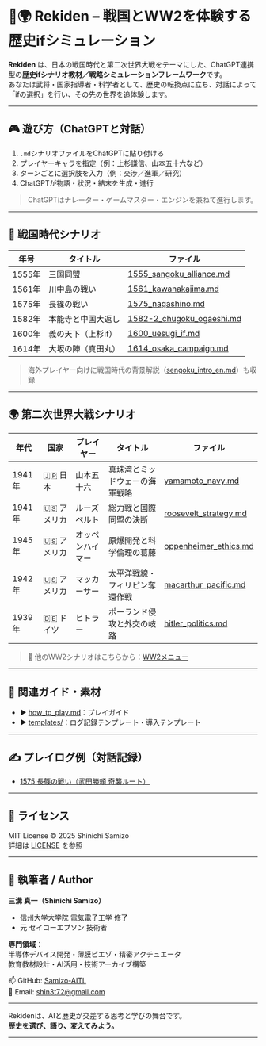# 🏯🌍 Rekiden – 戦国とWW2を体験する歴史ifシミュレーション

**Rekiden** は、日本の戦国時代と第二次世界大戦をテーマにした、ChatGPT連携型の**歴史ifシナリオ教材／戦略シミュレーションフレームワーク**です。  
あなたは武将・国家指導者・科学者として、歴史の転換点に立ち、対話によって「ifの選択」を行い、その先の世界を追体験します。

---

## 🎮 遊び方（ChatGPTと対話）

1. `.md`シナリオファイルをChatGPTに貼り付ける  
2. プレイヤーキャラを指定（例：上杉謙信、山本五十六など）  
3. ターンごとに選択肢を入力（例：交渉／進軍／研究）  
4. ChatGPTが物語・状況・結末を生成・進行

> ChatGPTはナレーター・ゲームマスター・エンジンを兼ねて進行します。

---

## 🏯 戦国時代シナリオ

| 年号 | タイトル | ファイル |
|------|----------------------------|------------------|
| 1555年 | 三国同盟 | [1555_sangoku_alliance.md](./sengoku/periods/1555_sangoku_alliance.md) |
| 1561年 | 川中島の戦い | [1561_kawanakajima.md](./sengoku/periods/1561_kawanakajima.md) |
| 1575年 | 長篠の戦い | [1575_nagashino.md](./sengoku/periods/1575_nagashino.md) |
| 1582年 | 本能寺と中国大返し | [1582-2_chugoku_ogaeshi.md](./sengoku/periods/1582-2_chugoku_ogaeshi.md) |
| 1600年 | 義の天下（上杉if） | [1600_uesugi_if.md](./sengoku/periods/1600_uesugi_if.md) |
| 1614年 | 大坂の陣（真田丸） | [1614_osaka_campaign.md](./sengoku/periods/1614_osaka_campaign.md) |

> 海外プレイヤー向けに戦国時代の背景解説（[sengoku_intro_en.md](./docs/sengoku_intro_en.md)）も収録

---

## 🌍 第二次世界大戦シナリオ

| 年代 | 国家 | プレイヤー | タイトル | ファイル |
|------|------|------------|----------|----------|
| 1941年 | 🇯🇵 日本 | 山本五十六 | 真珠湾とミッドウェーの海軍戦略 | [yamamoto_navy.md](./ww2/japan/yamamoto_navy.md) |
| 1941年 | 🇺🇸 アメリカ | ルーズベルト | 総力戦と国際同盟の決断 | [roosevelt_strategy.md](./ww2/usa/roosevelt_strategy.md) |
| 1945年 | 🇺🇸 アメリカ | オッペンハイマー | 原爆開発と科学倫理の葛藤 | [oppenheimer_ethics.md](./ww2/usa/oppenheimer_ethics.md) |
| 1942年 | 🇺🇸 アメリカ | マッカーサー | 太平洋戦線・フィリピン奪還作戦 | [macarthur_pacific.md](./ww2/usa/macarthur_pacific.md) |
| 1939年 | 🇩🇪 ドイツ | ヒトラー | ポーランド侵攻と外交の岐路 | [hitler_politics.md](./ww2/germany/hitler_politics.md) |

> 🔗 他のWW2シナリオはこちらから：[WW2メニュー](./ww2/index.md)

---

## 📘 関連ガイド・素材

- ▶︎ [how_to_play.md](./docs/how_to_play.md)：プレイガイド  
- ▶︎ [templates/](./templates/)：ログ記録テンプレート・導入テンプレート

---

## ✍️ プレイログ例（対話記録）

- [1575 長篠の戦い（武田勝頼 奇襲ルート）](./templates/1575_katsuyori_if_user001.md)

---

## 📜 ライセンス

MIT License © 2025 Shinichi Samizo  
詳細は [LICENSE](./LICENSE) を参照

---

## 👤 執筆者 / Author

**三溝 真一（Shinichi Samizo）**  
- 信州大学大学院 電気電子工学 修了  
- 元 セイコーエプソン 技術者  

**専門領域**：  
半導体デバイス開発・薄膜ピエゾ・精密アクチュエータ  
教育教材設計・AI活用・技術アーカイブ構築

📫 GitHub: [Samizo-AITL](https://github.com/Samizo-AITL)  
📩 Email: [shin3t72@gmail.com](mailto:shin3t72@gmail.com)

---

Rekidenは、AIと歴史が交差する思考と学びの舞台です。  
**歴史を選び、語り、変えてみよう。**

---
